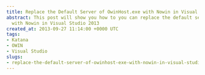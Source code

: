 ```yaml
---
title: Replace the Default Server of OwinHost.exe with Nowin in Visual Studio 2013
abstract: This post will show you how to you can replace the default server of OwinHost.exe
  with Nowin in Visual Studio 2013
created_at: 2013-09-27 11:14:00 +0000 UTC
tags:
- Katana
- OWIN
- Visual Studio
slugs:
- replace-the-default-server-of-owinhost-exe-with-nowin-in-visual-studio-2013
---
```

